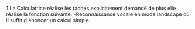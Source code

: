 1.La Calculatrice réalise les taches explicitement demandé de plus elle réalise la fonction suivante:
-Reconnaissance vocale en mode landscape où il suffit d'énoncer un calcul simple.
